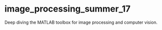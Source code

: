 # image_processing_summer_17
Deep diving the MATLAB toolbox for image processing and computer vision.
